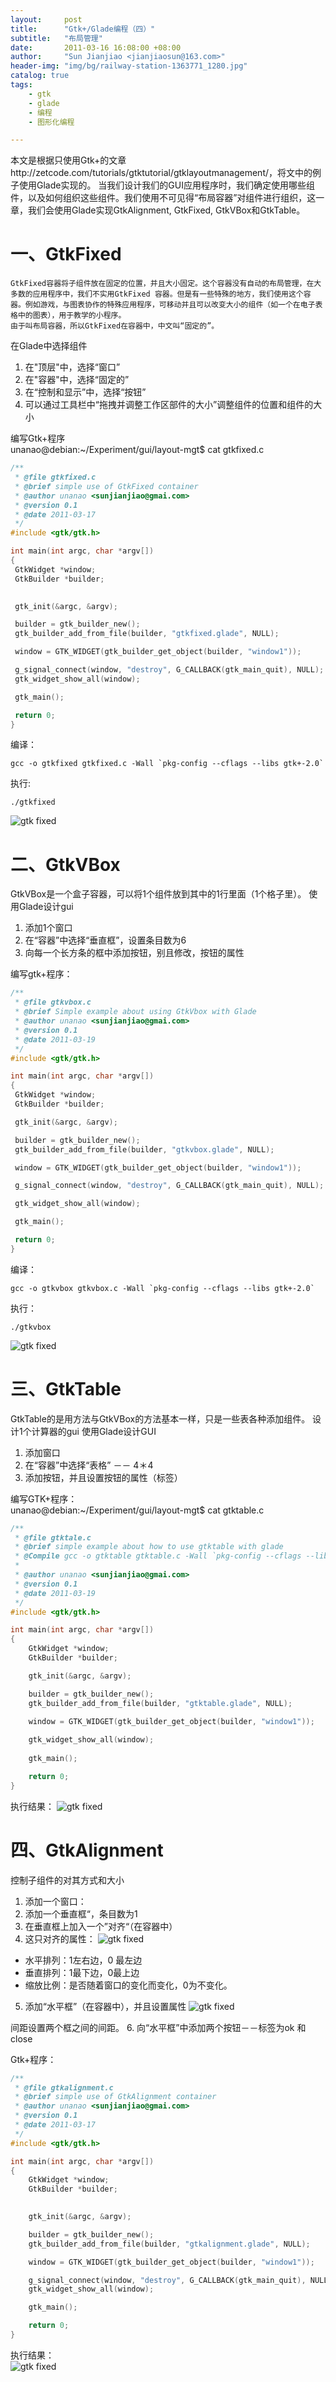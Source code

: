 ```yaml
---
layout:     post
title:      "Gtk+/Glade编程（四）"  
subtitle:   "布局管理"
date:       2011-03-16 16:08:00 +08:00
author:     "Sun Jianjiao <jianjiaosun@163.com>"
header-img: "img/bg/railway-station-1363771_1280.jpg"
catalog: true
tags:
    - gtk
    - glade
    - 编程
    - 图形化编程

---
```


本文是根据只使用Gtk+的文章http://zetcode.com/tutorials/gtktutorial/gtklayoutmanagement/，将文中的例子使用Glade实现的。
    当我们设计我们的GUI应用程序时，我们确定使用哪些组件，以及如何组织这些组件。我们使用不可见得“布局容器”对组件进行组织，这一章，我们会使用Glade实现GtkAlignment, GtkFixed, GtkVBox和GtkTable。

# 一、GtkFixed
    GtkFixed容器将子组件放在固定的位置，并且大小固定。这个容器没有自动的布局管理，在大多数的应用程序中，我们不实用GtkFixed 容器。但是有一些特殊的地方，我们使用这个容器。例如游戏，与图表协作的特殊应用程序，可移动并且可以改变大小的组件（如一个在电子表格中的图表），用于教学的小程序。
    由于叫布局容器，所以GtkFixed在容器中，中文叫“固定的”。
在Glade中选择组件
1. 在"顶层"中，选择“窗口”
2. 在"容器"中，选择“固定的”
3. 在“控制和显示”中，选择“按钮”
4. 可以通过工具栏中“拖拽并调整工作区部件的大小”调整组件的位置和组件的大小

编写Gtk+程序  
unanao@debian:~/Experiment/gui/layout-mgt$ cat gtkfixed.c  
```c
/**
 * @file gtkfixed.c
 * @brief simple use of GtkFixed container 
 * @author unanao <sunjianjiao@gmai.com>
 * @version 0.1
 * @date 2011-03-17
 */
#include <gtk/gtk.h>

int main(int argc, char *argv[])
{
 GtkWidget *window;
 GtkBuilder *builder;
 

 gtk_init(&argc, &argv);

 builder = gtk_builder_new();
 gtk_builder_add_from_file(builder, "gtkfixed.glade", NULL);

 window = GTK_WIDGET(gtk_builder_get_object(builder, "window1"));

 g_signal_connect(window, "destroy", G_CALLBACK(gtk_main_quit), NULL); 
 gtk_widget_show_all(window);

 gtk_main();

 return 0;
}
```  
编译：  
```
gcc -o gtkfixed gtkfixed.c -Wall `pkg-config --cflags --libs gtk+-2.0`
```  
执行:  
```
./gtkfixed
```
![gtk fixed](/img/post/gtk/4-1-gtkfixed.png)
 

# 二、GtkVBox
GtkVBox是一个盒子容器，可以将1个组件放到其中的1行里面（1个格子里）。
使用Glade设计gui
1. 添加1个窗口
2. 在“容器”中选择“垂直框”，设置条目数为6
3. 向每一个长方条的框中添加按钮，别且修改，按钮的属性

编写gtk+程序：  
```c
/**
 * @file gtkvbox.c
 * @brief Simple example about using GtkVbox with Glade
 * @author unanao <sunjianjiao@gmai.com>
 * @version 0.1
 * @date 2011-03-19
 */
#include <gtk/gtk.h>

int main(int argc, char *argv[])
{
 GtkWidget *window;
 GtkBuilder *builder;

 gtk_init(&argc, &argv);

 builder = gtk_builder_new();
 gtk_builder_add_from_file(builder, "gtkvbox.glade", NULL);

 window = GTK_WIDGET(gtk_builder_get_object(builder, "window1"));

 g_signal_connect(window, "destroy", G_CALLBACK(gtk_main_quit), NULL);

 gtk_widget_show_all(window);

 gtk_main();

 return 0;
}
```  
编译：  
```
gcc -o gtkvbox gtkvbox.c -Wall `pkg-config --cflags --libs gtk+-2.0`
```  
执行：  
```
./gtkvbox
```
![gtk fixed](/img/post/gtk/4-2-gtkvbox.png)

# 三、GtkTable
GtkTable的是用方法与GtkVBox的方法基本一样，只是一些表各种添加组件。
设计1个计算器的gui
使用Glade设计GUI
1. 添加窗口
2. 在“容器”中选择“表格” －－ 4＊4
3. 添加按钮，并且设置按钮的属性（标签）

编写GTK+程序：  
unanao@debian:~/Experiment/gui/layout-mgt$ cat gtktable.c
```c
/**
 * @file gtktale.c
 * @brief simple example about how to use gtktable with glade
 * @Compile gcc -o gtktable gtktable.c -Wall `pkg-config --cflags --libs gtk+-2.0`
 *
 * @author unanao <sunjianjiao@gmai.com>
 * @version 0.1
 * @date 2011-03-19
 */
#include <gtk/gtk.h>

int main(int argc, char *argv[])
{
    GtkWidget *window;
    GtkBuilder *builder;

    gtk_init(&argc, &argv);

    builder = gtk_builder_new();
    gtk_builder_add_from_file(builder, "gtktable.glade", NULL);

    window = GTK_WIDGET(gtk_builder_get_object(builder, "window1"));
    
    gtk_widget_show_all(window);
    
    gtk_main();

    return 0;
}
```  
执行结果：
![gtk fixed](/img/post/gtk/4-3-table.png)

# 四、GtkAlignment
控制子组件的对其方式和大小
1. 添加一个窗口：
2. 添加一个垂直框“，条目数为1
3. 在垂直框上加入一个”对齐“（在容器中）
4. 这只对齐的属性：
![gtk fixed](/img/post/gtk/4-4-align.png)

* 水平排列：1左右边，0 最左边
* 垂直排列：1最下边，0最上边
* 缩放比例：是否随着窗口的变化而变化，0为不变化。

5. 添加“水平框”（在容器中），并且设置属性
![gtk fixed](/img/post/gtk/4-5-horizon.png)
 
间距设置两个框之间的间距。
6. 向“水平框”中添加两个按钮－－标签为ok 和 close

Gtk+程序：  
```c
/**
 * @file gtkalignment.c
 * @brief simple use of GtkAlignment container 
 * @author unanao <sunjianjiao@gmai.com>
 * @version 0.1
 * @date 2011-03-17
 */
#include <gtk/gtk.h>

int main(int argc, char *argv[])
{
    GtkWidget *window;
    GtkBuilder *builder;
    

    gtk_init(&argc, &argv);

    builder = gtk_builder_new();
    gtk_builder_add_from_file(builder, "gtkalignment.glade", NULL);

    window = GTK_WIDGET(gtk_builder_get_object(builder, "window1"));

    g_signal_connect(window, "destroy", G_CALLBACK(gtk_main_quit), NULL);    
    gtk_widget_show_all(window);

    gtk_main();

    return 0;
}
```
执行结果：  
![gtk fixed](/img/post/gtk/4-6-horizon-button.png)
